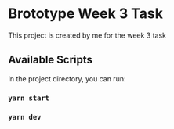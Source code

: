 # Brototype Week 3 Task

This project is created by me for the week 3 task

## Available Scripts

In the project directory, you can run:

### `yarn start`
### `yarn dev`
